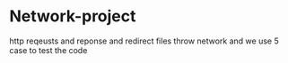 # Network-project
http reqeusts and reponse and redirect files throw network
and we use 5 case to test the code